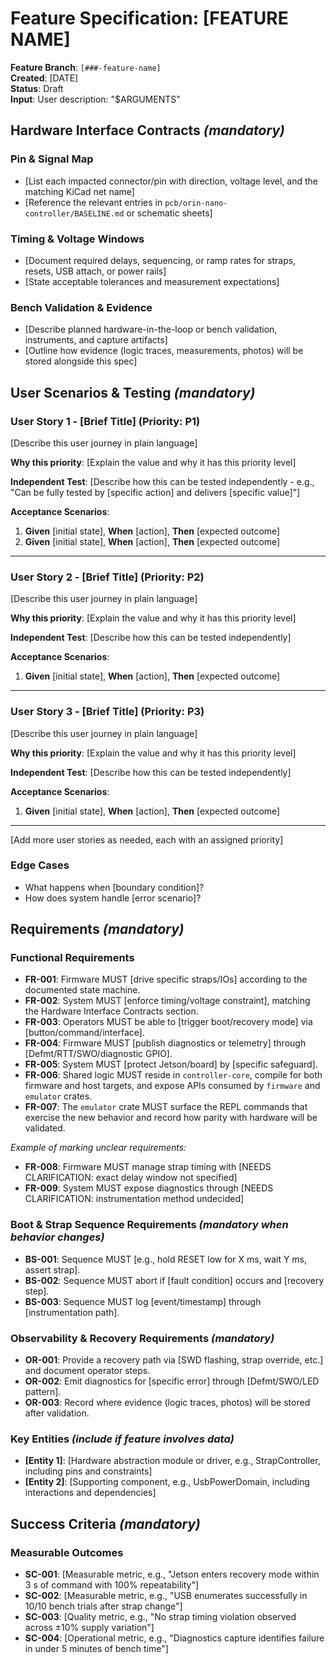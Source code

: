 # Feature Specification: [FEATURE NAME]

**Feature Branch**: `[###-feature-name]`  
**Created**: [DATE]  
**Status**: Draft  
**Input**: User description: "$ARGUMENTS"

## Hardware Interface Contracts *(mandatory)*

### Pin & Signal Map

- [List each impacted connector/pin with direction, voltage level, and the matching KiCad net name]
- [Reference the relevant entries in `pcb/orin-nano-controller/BASELINE.md` or schematic sheets]

### Timing & Voltage Windows

- [Document required delays, sequencing, or ramp rates for straps, resets, USB attach, or power rails]
- [State acceptable tolerances and measurement expectations]

### Bench Validation & Evidence

- [Describe planned hardware-in-the-loop or bench validation, instruments, and capture artifacts]
- [Outline how evidence (logic traces, measurements, photos) will be stored alongside this spec]

## User Scenarios & Testing *(mandatory)*

<!--
  IMPORTANT: User stories should be PRIORITIZED as user journeys ordered by importance.
  Each user story/journey must be INDEPENDENTLY TESTABLE - meaning if you implement just ONE of them,
  you should still have a viable MVP (Minimum Viable Product) that delivers value.
  
  Assign priorities (P1, P2, P3, etc.) to each story, where P1 is the most critical.
  Think of each story as a standalone slice of functionality that can be:
  - Developed independently
  - Tested independently
  - Deployed independently
  - Demonstrated to users independently
-->

### User Story 1 - [Brief Title] (Priority: P1)

[Describe this user journey in plain language]

**Why this priority**: [Explain the value and why it has this priority level]

**Independent Test**: [Describe how this can be tested independently - e.g., "Can be fully tested by [specific action] and delivers [specific value]"]

**Acceptance Scenarios**:

1. **Given** [initial state], **When** [action], **Then** [expected outcome]
2. **Given** [initial state], **When** [action], **Then** [expected outcome]

---

### User Story 2 - [Brief Title] (Priority: P2)

[Describe this user journey in plain language]

**Why this priority**: [Explain the value and why it has this priority level]

**Independent Test**: [Describe how this can be tested independently]

**Acceptance Scenarios**:

1. **Given** [initial state], **When** [action], **Then** [expected outcome]

---

### User Story 3 - [Brief Title] (Priority: P3)

[Describe this user journey in plain language]

**Why this priority**: [Explain the value and why it has this priority level]

**Independent Test**: [Describe how this can be tested independently]

**Acceptance Scenarios**:

1. **Given** [initial state], **When** [action], **Then** [expected outcome]

---

[Add more user stories as needed, each with an assigned priority]

### Edge Cases

<!--
  ACTION REQUIRED: The content in this section represents placeholders.
  Fill them out with the right edge cases.
-->

- What happens when [boundary condition]?
- How does system handle [error scenario]?

## Requirements *(mandatory)*

<!--
  ACTION REQUIRED: The content in this section represents placeholders.
  Fill them out with the right functional requirements.
-->

### Functional Requirements

- **FR-001**: Firmware MUST [drive specific straps/IOs] according to the documented state machine.
- **FR-002**: System MUST [enforce timing/voltage constraint], matching the Hardware Interface Contracts section.  
- **FR-003**: Operators MUST be able to [trigger boot/recovery mode] via [button/command/interface].
- **FR-004**: Firmware MUST [publish diagnostics or telemetry] through [Defmt/RTT/SWO/diagnostic GPIO].
- **FR-005**: System MUST [protect Jetson/board] by [specific safeguard].
- **FR-006**: Shared logic MUST reside in `controller-core`, compile for both firmware and host targets, and expose APIs consumed by `firmware` and `emulator` crates.
- **FR-007**: The `emulator` crate MUST surface the REPL commands that exercise the new behavior and record how parity with hardware will be validated.

*Example of marking unclear requirements:*

- **FR-008**: Firmware MUST manage strap timing with [NEEDS CLARIFICATION: exact delay window not specified]
- **FR-009**: System MUST expose diagnostics through [NEEDS CLARIFICATION: instrumentation method undecided]

### Boot & Strap Sequence Requirements *(mandatory when behavior changes)*

- **BS-001**: Sequence MUST [e.g., hold RESET low for X ms, wait Y ms, assert strap].
- **BS-002**: Sequence MUST abort if [fault condition] occurs and [recovery step].
- **BS-003**: Sequence MUST log [event/timestamp] through [instrumentation path].

### Observability & Recovery Requirements *(mandatory)*

- **OR-001**: Provide a recovery path via [SWD flashing, strap override, etc.] and document operator steps.
- **OR-002**: Emit diagnostics for [specific error] through [Defmt/SWO/LED pattern].
- **OR-003**: Record where evidence (logic traces, photos) will be stored after validation.

### Key Entities *(include if feature involves data)*

- **[Entity 1]**: [Hardware abstraction module or driver, e.g., StrapController, including pins and constraints]
- **[Entity 2]**: [Supporting component, e.g., UsbPowerDomain, including interactions and dependencies]

## Success Criteria *(mandatory)*

<!--
  ACTION REQUIRED: Define measurable success criteria.
  These must be technology-agnostic and measurable.
-->

### Measurable Outcomes

- **SC-001**: [Measurable metric, e.g., "Jetson enters recovery mode within 3 s of command with 100% repeatability"]
- **SC-002**: [Measurable metric, e.g., "USB enumerates successfully in 10/10 bench trials after strap change"]
- **SC-003**: [Quality metric, e.g., "No strap timing violation observed across ±10% supply variation"]
- **SC-004**: [Operational metric, e.g., "Diagnostics capture identifies failure in under 5 minutes of bench time"]
